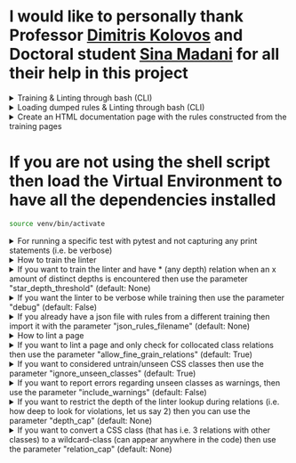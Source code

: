 # I would like to personally thank Professor <a href="https://www.cs.york.ac.uk/people/dkolovos" target="_blank"><u><b>Dimitris Kolovos</b></u></a> and Doctoral student <a href="https://smadani.github.io/" target="_blank"><u><b>Sina Madani</b></u></a> for all their help in this project
<details>
<summary><a>Training & Linting through bash (CLI)</a></summary>

```bash
sh cli.sh -t <training_directory> -l <lint_page> -r <relations_dump_file> -c <depth_cap> -d <html_file_to_save_documentation>
```
</details>

<details>
<summary><a>Loading dumped rules & Linting through bash (CLI)</a></summary>

```bash
sh cli.sh -l <lint_page> -r <relations_dump_file>
```
# Example
```bash
sh cli.sh -l 'scenarios/scenario_12/coreui-free-bootstrap-admin-template-3-next/src/index.html' -r 'exported_rules_files/rules.json'
```
</details>

<details>
<summary><a>Create an HTML documentation page with the rules constructed from the training pages</a></summary>

<a href="http://htmlpreview.github.io/?https://github.com/irineos1995/ULint/blob/master/documentation.html" target="_blank">Click here for a demo</a>

```bash
sh cli.sh -r <relations_dump_file> -d <html_file_to_save_documentation>
OR
sh cli.sh -t <training_directory>> -d <html_file_to_save_documentation>
```

# Example
```bash
sh cli.sh -r 'exported_rules_files/rules.json' -d 'documentation.html'
```
</details>

# If you are not using the shell script then load the Virtual Environment to have all the dependencies installed
```bash 
source venv/bin/activate
```

<details>
<summary><a>For running a specific test with pytest and not capturing any print statements (i.e. be verbose)</a></summary>

```bash
pytest -s test_all_scenarios.py::TestScenario22::test_shuffled_stuff
```
</details>

<details>
<summary><a>How to train the linter</a></summary>

```python 
from main import RuleComposer
rule_composer_class = RuleComposer(threshold=1, 
                                   train_set='path/to/training/directory')
```
</details>

<details>
<summary><a>If you want to train the linter and have * (any depth) relation when an x amount of distinct depths is encountered then use the parameter "star_depth_threshold" (default: None)</a></summary>

```python 
from main import RuleComposer
rule_composer_class = RuleComposer(threshold=1, 
                                   train_set='path/to/training/directory',
                                   star_depth_threshold=None)
```
</details>

<details>
<summary><a>If you want the linter to be verbose while training then use the parameter "debug" (default: False)</a></summary>

```python 
from main import RuleComposer
rule_composer_class = RuleComposer(threshold=1, 
                                   train_set='path/to/training/directory',
                                   star_depth_threshold=None,
                                   debug=True)
```
</details>

<details>
<summary><a>If you already have a json file with rules from a different training then import it with the parameter "json_rules_filename" (default: None)</a></summary>

```python 
from main import RuleComposer
rule_composer_class = RuleComposer(threshold=1, 
                                   train_set='path/to/training/directory',
                                   star_depth_threshold=None,
                                   debug=True,
                                   json_rules_filename=None)
```
</details>

<details>
<summary><a>How to lint a page</a></summary>

```python 
from main import RuleComposer
rule_composer_class = RuleComposer(threshold=1, 
                                   train_set='path/to/training/directory',
                                   star_depth_threshold=None,
                                   debug=True,
                                   json_rules_filename=None)
rule_composer_class.compare_test_page(test_page='path/to/test/page')
rule_composer_class.print_parent_level_errors()
```
</details>

<details>
<summary><a>If you want to lint a page and only check for collocated class relations then use the parameter "allow_fine_grain_relations" (default: True)</a></summary>

```python 
from main import RuleComposer
rule_composer_class = RuleComposer(threshold=1, 
                                   train_set='path/to/training/directory',
                                   star_depth_threshold=None,
                                   debug=True,
                                   json_rules_filename=None)

rule_composer_class.compare_test_page(test_page='path/to/test/page',
                                      allow_fine_grain_relations=False)
rule_composer_class.print_parent_level_errors()
```
</details>

<details>
<summary><a>If you want to considered untrain/unseen CSS classes then use the parameter "ignore_unseen_classes" (default: True)</a></summary>

```python 
from main import RuleComposer
rule_composer_class = RuleComposer(threshold=1, 
                                   train_set='path/to/training/directory',
                                   star_depth_threshold=None,
                                   debug=True,
                                   json_rules_filename=None)

rule_composer_class.compare_test_page(test_page='path/to/test/page',
                                      allow_fine_grain_relations=False,
                                      ignore_unseen_classes=False)
rule_composer_class.print_parent_level_errors()
```
</details>

<details>
<summary><a>If you want to report errors regarding unseen classes as warnings, then use the parameter "include_warnings" (default: False)</a></summary>

```python 
from main import RuleComposer
rule_composer_class = RuleComposer(threshold=1, 
                                   train_set='path/to/training/directory',
                                   star_depth_threshold=None,
                                   debug=True,
                                   json_rules_filename=None)

rule_composer_class.compare_test_page(test_page='path/to/test/page',
                                      allow_fine_grain_relations=False,
                                      ignore_unseen_classes=True,
                                      include_warnings=True)
rule_composer_class.print_parent_level_errors()
```
</details>

<details>
<summary><a>If you want to restrict the depth of the linter lookup during relations (i.e. how deep to look for violations, let us say 2) then you can use the parameter "depth_cap" (default: None)</a></summary>

```python 
from main import RuleComposer
rule_composer_class = RuleComposer(threshold=1, 
                                   train_set='path/to/training/directory',
                                   star_depth_threshold=None,
                                   debug=True,
                                   json_rules_filename=None)

rule_composer_class.compare_test_page(test_page='path/to/test/page',
                                      allow_fine_grain_relations=False,
                                      ignore_unseen_classes=True,
                                      include_warnings=True,
                                      depth_cap=2)
rule_composer_class.print_parent_level_errors()
```
</details>

<details>
<summary><a>If you want to convert a CSS class (that has i.e. 3 relations with other classes) to a wildcard-class (can appear anywhere in the code) then use the parameter "relation_cap" (default: None)</a></summary>

```python 
from main import RuleComposer
rule_composer_class = RuleComposer(threshold=1, 
                                   train_set='path/to/training/directory',
                                   star_depth_threshold=None,
                                   debug=True,
                                   json_rules_filename=None)

rule_composer_class.compare_test_page(test_page='path/to/test/page',
                                      allow_fine_grain_relations=False,
                                      ignore_unseen_classes=True,
                                      include_warnings=True,
                                      depth_cap=2,
                                      relation_cap=3)
rule_composer_class.print_parent_level_errors()
```
</details>